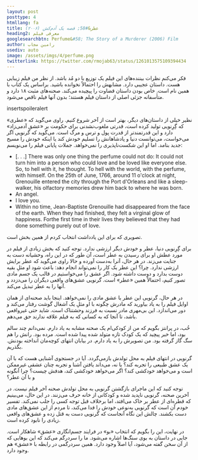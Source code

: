 ```yaml
---
layout: post
posttype: 4
htmllang: fa
title: عطر&#58; قصه یک آدم‌کش (۲۰۰۶)
heading2: معرفی فیلم
googlesearchbtn: Perfume&#58; The Story of a Murderer (2006) Film
author: رامین مجاب
usediv: auto
image: /assets/imgs/4/perfume.png
twitterlink: https://twitter.com/rmojab63/status/1261013575109394434
---
```


فکر می‌کنم نظرات بیننده‌های این فیلم یک توزیع با دو مُد باشد. از نظر من فیلم زیبایی هست. داستان عجیبی دارد. مشابهش را احتمالاً نخوانده باشید. براساس یک کتاب با همین نام است. خاص بودن داستان قضاوت را پیچیده می‌کند. صحنه‌های مثبت ۱۸ دارد و متأسفانه جزئی اصلی از داستان فیلم هستند؛ بدون آنها فیلم ناقص می‌شود.

insertspoileralert

نظیر خیلی از داستان‌های دیگر، بهتر است از آخر شروع کنیم. راوی می‌گوید که «عطری» که گِرِنویی تولید کرده است، قدرتی ملغوب‌نشدنی برای حکومت بر «عشق آدمی‌زاد» دارد و این قدرتمندتر از قدرت پول و ترس و مرگ است.  می‌گوید که گرنویی اگر می‌خواست، می‌توانست دنیا و پادشاهانش را تسلیم خودش کند یا اینکه خودش را مسیح جدید بنامد. اما او این شکست‌ناپذیری را نمی‌خواهد. جملات پایانی فیلم را می‌نویسم:

- [. . .] There was only one thing the perfume could not do: It could not turn him into a person who could love and be loved like everyone else. So, to hell with it, he thought. To hell with the world, with the perfume, with himself. On the 25th of June, 1766, around 11 o'clock at night, Grenouille entered the city through the Port d'Orleans and like a sleep-walker, his olfactory memories drew him back to where he was born.
- An angel.
- I love you.
- Within no time, Jean-Baptiste Grenouille had disappeared from the face of the earth. When they had finished, they felt a virginal glow of happiness. Forthe first time in their lives they believed that they had done something purely out of love.

تصویری که برای این یادداشت انتخاب کردم از همین بخش است. 
 
برای گِرِنویی دنیا، عطر و خودش دیگر ارزشی ندارد. توجه کنید که بخش زیادی از فیلم در مورد عطش او برای رسیدن به عطر است، آن طور که در این راه، وحشیانه دست به جنایت می‌زند. در هر حال، آنرا به‌دست آورده و حالا راوی می‌گوید که عطر برایش ارزشی ندارد. چرا؟ این عطر یک کار را نمی‌تواند انجام دهد: باعث شود او مثلِ بقیه دوست بدارد و دوست داشته شود. اگر عشق را می‌خواستیم در قالب یک جسم مادی تصور کنیم، احتمالاً همین «عطر» است. گرنویی عشق‌های واقعی دیگران را می‌دزدد و آنها را به عطر تبدیل می‌کند.

در هر حال،‌ گرنویی این عطر یا عشق مادی را نمی‌خواهد. اینجا باید صحنه‌ای از همان اوایل فیلم را به یاد بیاورید که مادرش چگونه با او مثلِ یک آشغال گوشت رفتار می‌کند و دور می‌اندازد. این بی‌مهری مادر نسبت به فرزند وحشتناک است. شاید حتی غیرواقعی باشد، تا آنجا که به کسانی که به فیلم علاقه ندارند حق می‌دهم.

خُب، در پرانتز بگویم که من از کودکی‌ام یک صحنه مشابه به یاد دارم. نمی‌دانم چند سالم بود، اما خبر پیچید که یک کودک تازه متولد شده پیدا شده است. مرده بود. رانش را هم سگ گاز گرفته بود. من تصویرش را به یاد دارم. در بیابان انتهای کوچه‌مان انداخته بودنش. بگذریم.

گرنویی در انتهای فیلم به محل تولدش بازمی‌گردد. آیا در جستجوی آشنایی هست که با آن یک عشق طبیعی را تجربه کند؟ یا نه، می‌داند یافتن آشنا و تجربه چنان عشقی غیرممکن است و می‌خواهد خودکشی کند؟ اگر می‌خواهد خودکشی کند، هدفش چیست؟ چرا آنگونه و با آن عطر؟

توجه کنید که این ماجرای بازگشتن گرنویی به محل تولدش صحنه آخر فیلم نیست. در آخرین صحنه، گرنویی ناپدید شده و کودکانی از خانه حرف می‌زنند. در این حال، می‌بینیم که قطره‌ای از عطر بر خاک می‌افتد، اما برخلاف قبل توجه کسی را جلب نمی‌کند. تفسیر خودم آن است که گرنویی به‌نوعی خودش را فدا می‌کند، تا مردم از این عشق‌های مادی دست بکشند. چالش این نگاه آنجاست که گرنویی دست به قتل زده و عشق‌های واقعی زیادی را نابود کرده است.
 
در نهایت، این را بگویم که انتخاب «بو» در فرایند جسم‌انگاری «عشق» شاهکار است. جایی در داستان به بوی سنگ‌ها اشاره می‌شود. ما را سردرگم می‌کند که این بوهایی که از آن سخن گفته می‌شود، آیا اصلاً وجود دارد. همین سردرگمی در رابطه با «عشق» هم وجود دارد.



